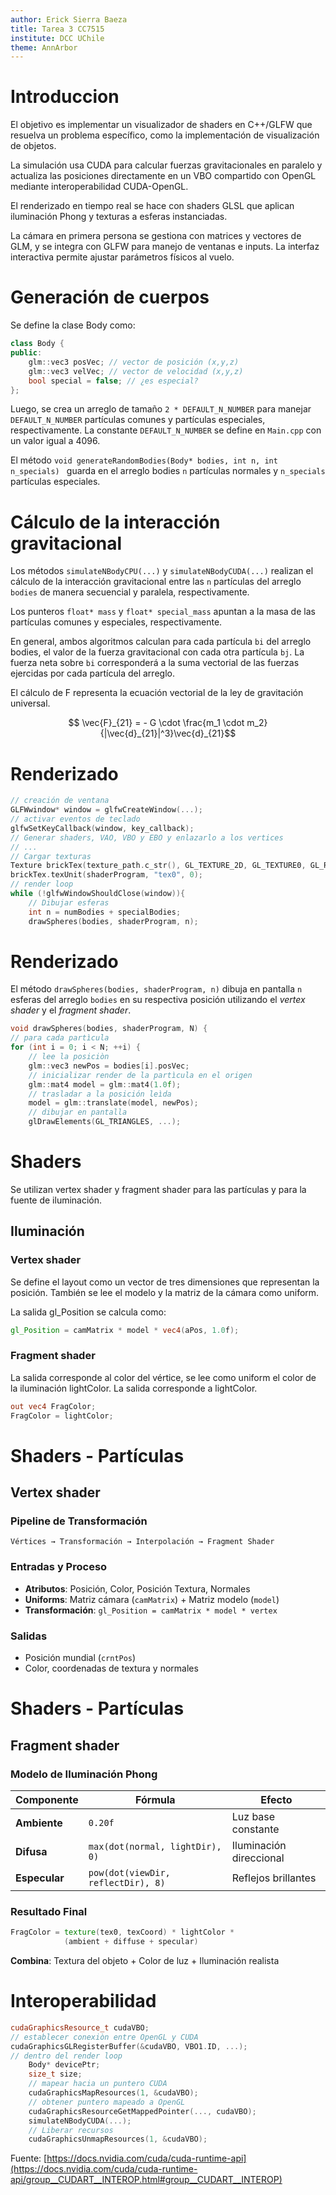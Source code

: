 ```yaml
---
author: Erick Sierra Baeza
title: Tarea 3 CC7515
institute: DCC UChile
theme: AnnArbor
---
```

# Introduccion
El objetivo es implementar un visualizador de
shaders en C++/GLFW que resuelva un problema específico, como la implementación de visualización de objetos.

La simulación usa CUDA para calcular fuerzas gravitacionales en 
paralelo y actualiza las posiciones directamente en un 
VBO compartido con OpenGL mediante interoperabilidad CUDA-OpenGL. 

El renderizado en tiempo real se hace con shaders GLSL que aplican 
iluminación Phong y texturas a esferas instanciadas. 

La cámara en primera persona se gestiona con matrices y vectores de GLM, 
y se integra con GLFW para manejo de ventanas e inputs. 
La interfaz interactiva permite ajustar parámetros físicos al vuelo.

# Generación de cuerpos
Se define la clase Body como:

```c++
class Body {
public:
    glm::vec3 posVec; // vector de posición (x,y,z)
    glm::vec3 velVec; // vector de velocidad (x,y,z)
    bool special = false; // ¿es especial?
};
```
Luego, se crea un arreglo de tamaño ```2 * DEFAULT_N_NUMBER``` para manejar ```DEFAULT_N_NUMBER```
partículas comunes y partículas especiales, respectivamente. La constante  ```DEFAULT_N_NUMBER``` 
se define en ```Main.cpp``` con un valor igual a 4096.

El método ```void generateRandomBodies(Body* bodies, int n, int n_specials) ``` 
guarda en el arreglo bodies ```n``` partículas normales y ```n_specials```
partículas especiales.

# Cálculo de la interacción gravitacional
Los métodos ```simulateNBodyCPU(...)``` y ```simulateNBodyCUDA(...)``` 
realizan el cálculo de la interacción gravitacional entre las ```n``` partículas 
del arreglo ```bodies``` de manera secuencial y paralela, respectivamente. 

Los punteros ```float* mass``` y
```float* special_mass``` apuntan a la masa de las partículas comunes y especiales, 
respectivamente.

En general, ambos algoritmos calculan para cada partícula ```bi``` 
del arreglo bodies, el valor de la fuerza gravitacional 
con cada otra partícula ```bj```. La fuerza neta sobre ```bi``` corresponderá 
a la suma vectorial de las fuerzas ejercidas por cada partícula del arreglo.  

El cálculo de F representa la ecuación vectorial de la ley de gravitación universal.

$$ \vec{F}_{21} = - G \cdot \frac{m_1 \cdot m_2}{|\vec{d}_{21}|^3}\vec{d}_{21}$$

# Renderizado

```c++
// creación de ventana
GLFWwindow* window = glfwCreateWindow(...);
// activar eventos de teclado
glfwSetKeyCallback(window, key_callback);
// Generar shaders, VAO, VBO y EBO y enlazarlo a los vertices
// ...
// Cargar texturas
Texture brickTex(texture_path.c_str(), GL_TEXTURE_2D, GL_TEXTURE0, GL_RGBA, GL_UNSIGNED_BYTE);
brickTex.texUnit(shaderProgram, "tex0", 0);
// render loop
while (!glfwWindowShouldClose(window)){
    // Dibujar esferas
    int n = numBodies + specialBodies;
    drawSpheres(bodies, shaderProgram, n);

```

# Renderizado

El método ```drawSpheres(bodies, shaderProgram, n)``` dibuja en pantalla ```n``` esferas
del arreglo ```bodies``` en su respectiva posición utilizando el 
*vertex shader* y el *fragment shader*.

```c++
void drawSpheres(bodies, shaderProgram, N) {
// para cada partìcula
for (int i = 0; i < N; ++i) {
    // lee la posiciòn
    glm::vec3 newPos = bodies[i].posVec;
    // inicializar render de la partìcula en el origen
    glm::mat4 model = glm::mat4(1.0f);
    // trasladar a la posición leìda
    model = glm::translate(model, newPos);
    // dibujar en pantalla
    glDrawElements(GL_TRIANGLES, ...);
```

# Shaders
Se utilizan vertex shader y fragment shader para las partículas y para la fuente
de iluminación.

## Iluminación
### Vertex shader
Se define el layout como un vector de tres dimensiones que representan la posición.
También se lee el modelo y la matriz de la cámara como uniform.

La salida gl_Position se calcula como:
```glsl
gl_Position = camMatrix * model * vec4(aPos, 1.0f);
```

### Fragment shader
La salida corresponde al color del vértice, se lee como uniform el color
de la iluminación lightColor. La salida corresponde a lightColor.
```glsl
out vec4 FragColor;
FragColor = lightColor;
```

# Shaders - Partículas
## Vertex shader
### Pipeline de Transformación
```
Vértices → Transformación → Interpolación → Fragment Shader
```

### Entradas y Proceso
- **Atributos**: Posición, Color, Posición Textura, Normales
- **Uniforms**: Matriz cámara (`camMatrix`) + Matriz modelo (`model`)
- **Transformación**: `gl_Position = camMatrix * model * vertex`

### Salidas 
- Posición mundial (`crntPos`)
- Color, coordenadas de textura y normales

# Shaders - Partículas
## Fragment shader
### Modelo de Iluminación Phong

| Componente | Fórmula                            | Efecto |
|------------|------------------------------------|---------|
| **Ambiente** | `0.20f`                            | Luz base constante |
| **Difusa** | `max(dot(normal, lightDir), 0)`    | Iluminación direccional |
| **Especular** | `pow(dot(viewDir, reflectDir), 8)` | Reflejos brillantes |

### Resultado Final
```glsl
FragColor = texture(tex0, texCoord) * lightColor * 
            (ambient + diffuse + specular)
```

**Combina**: Textura del objeto + Color de luz + Iluminación realista

# Interoperabilidad

```c++
cudaGraphicsResource_t cudaVBO;
// establecer conexiòn entre OpenGL y CUDA
cudaGraphicsGLRegisterBuffer(&cudaVBO, VBO1.ID, ...);
// dentro del render loop
    Body* devicePtr;
    size_t size;
    // mapear hacia un puntero CUDA
    cudaGraphicsMapResources(1, &cudaVBO);
    // obtener puntero mapeado a OpenGL
    cudaGraphicsResourceGetMappedPointer(..., cudaVBO);
    simulateNBodyCUDA(...);
    // Liberar recursos
    cudaGraphicsUnmapResources(1, &cudaVBO);
```
Fuente: [https://docs.nvidia.com/cuda/cuda-runtime-api](https://docs.nvidia.com/cuda/cuda-runtime-api/group__CUDART__INTEROP.html#group__CUDART__INTEROP)